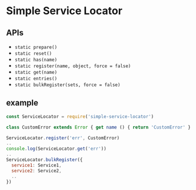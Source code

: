# Simple Service Locator

## APIs

 * `static prepare()`
 * `static reset()`
 * `static has(name)`
 * `static register(name, object, force = false)`
 * `static get(name)`
 * `static entries()`
 * `static bulkRegister(sets, force = false)`

## example

```javascript
const ServiceLocator = require('simple-service-locator')

class CustomError extends Error { get name () { return 'CustomError' } }

ServiceLocator.register('err', CustomError)
..
console.log(ServiceLocator.get('err'))
..
ServiceLocator.bulkRegister({
  service1: Service1,
  service2: Service2,
  ..
})
```
